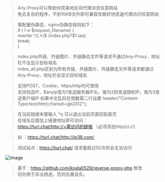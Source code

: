> Any-Proxy可以帮助你完美地反向代理浏览任意网站  
> 免去复杂的程序，不到10KB文件即可兼容性极好地高速代理访问任意网站  
  
> 需配置伪静态，nginx伪静态规则如下：  
> if ( !-e $request_filename) {  
>     rewrite ^/(.*)$ /index.php?$1 last;  
>     break;  
> }  
  
> index.php外链、外链图片、外链静态文件等请求不通过Any-Proxy，地址栏不会显示目标域名  
> index_all.php区别为所有外链、外链图片、外链静态文件等请求都通过Any-Proxy，地址栏会显示目标域名  
  
> 支持POST、Cookie，https/http均可使用  
> 支持伪造IP，$anyip值为1发送服务器IP头，值为2则发送随机IP，值为3发送客户端IP
> 如果中文乱码在倒数第二行设置 header("Content-Type:text/html;charset=gb2312");  
  
> 在当前链接末尾输入 *q 可以退出当前页面回到首页  
> 在域名后面加上链接地址即可访问：  
> https://turl.chat/http://+需访问的链接 （必须添加http(s)://）  
  
> 如 ：https://turl.chat/http://ip38.com/  
  
> 测试站点：https://turl.chat/ 请求量超过50次将会无法访问  
  
  
![Image](https://p.pstatp.com/origin/1386c00047b0dffbf5283)  

> 基于：https://github.com/koala0529/reverse-proxy-php 修改  
> 切勿用于非法用途，否则后果自负。
